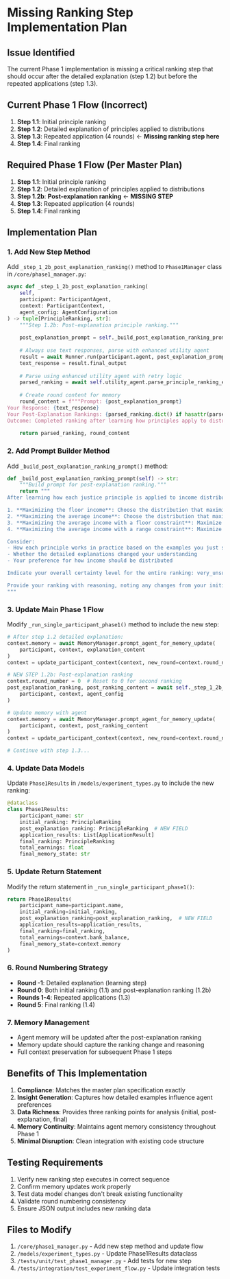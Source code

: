 # Missing Ranking Step Implementation Plan

## Issue Identified

The current Phase 1 implementation is missing a critical ranking step that should occur after the detailed explanation (step 1.2) but before the repeated applications (step 1.3).

## Current Phase 1 Flow (Incorrect)
1. **Step 1.1**: Initial principle ranking
2. **Step 1.2**: Detailed explanation of principles applied to distributions  
3. **Step 1.3**: Repeated application (4 rounds) ← **Missing ranking step here**
4. **Step 1.4**: Final ranking

## Required Phase 1 Flow (Per Master Plan)
1. **Step 1.1**: Initial principle ranking
2. **Step 1.2**: Detailed explanation of principles applied to distributions
3. **Step 1.2b**: **Post-explanation ranking** ← **MISSING STEP**
4. **Step 1.3**: Repeated application (4 rounds)
5. **Step 1.4**: Final ranking

## Implementation Plan

### 1. Add New Step Method
Add `_step_1_2b_post_explanation_ranking()` method to `Phase1Manager` class in `/core/phase1_manager.py`:

```python
async def _step_1_2b_post_explanation_ranking(
    self,
    participant: ParticipantAgent,
    context: ParticipantContext,
    agent_config: AgentConfiguration
) -> tuple[PrincipleRanking, str]:
    """Step 1.2b: Post-explanation principle ranking."""
    
    post_explanation_prompt = self._build_post_explanation_ranking_prompt()
    
    # Always use text responses, parse with enhanced utility agent
    result = await Runner.run(participant.agent, post_explanation_prompt, context=context)
    text_response = result.final_output
    
    # Parse using enhanced utility agent with retry logic
    parsed_ranking = await self.utility_agent.parse_principle_ranking_enhanced(text_response)
    
    # Create round content for memory
    round_content = f"""Prompt: {post_explanation_prompt}
Your Response: {text_response}
Your Post-Explanation Rankings: {parsed_ranking.dict() if hasattr(parsed_ranking, 'dict') else str(parsed_ranking)}
Outcome: Completed ranking after learning how principles apply to distributions."""
    
    return parsed_ranking, round_content
```

### 2. Add Prompt Builder Method
Add `_build_post_explanation_ranking_prompt()` method:

```python
def _build_post_explanation_ranking_prompt(self) -> str:
    """Build prompt for post-explanation ranking."""
    return """
After learning how each justice principle is applied to income distributions, please rank the four principles again from best (1) to worst (4):

1. **Maximizing the floor income**: Choose the distribution that maximizes the lowest income
2. **Maximizing the average income**: Choose the distribution that maximizes the average income  
3. **Maximizing the average income with a floor constraint**: Maximize average while ensuring minimum income
4. **Maximizing the average income with a range constraint**: Maximize average while limiting income gap

Consider:
- How each principle works in practice based on the examples you just studied
- Whether the detailed explanations changed your understanding
- Your preference for how income should be distributed

Indicate your overall certainty level for the entire ranking: very_unsure, unsure, no_opinion, sure, or very_sure.

Provide your ranking with reasoning, noting any changes from your initial ranking and why.
"""
```

### 3. Update Main Phase 1 Flow
Modify `_run_single_participant_phase1()` method to include the new step:

```python
# After step 1.2 detailed explanation:
context.memory = await MemoryManager.prompt_agent_for_memory_update(
    participant, context, explanation_content
)
context = update_participant_context(context, new_round=context.round_number)

# NEW STEP 1.2b: Post-explanation ranking
context.round_number = 0  # Reset to 0 for second ranking
post_explanation_ranking, post_ranking_content = await self._step_1_2b_post_explanation_ranking(
    participant, context, agent_config
)

# Update memory with agent
context.memory = await MemoryManager.prompt_agent_for_memory_update(
    participant, context, post_ranking_content
)
context = update_participant_context(context, new_round=context.round_number)

# Continue with step 1.3...
```

### 4. Update Data Models
Update `Phase1Results` in `/models/experiment_types.py` to include the new ranking:

```python
@dataclass
class Phase1Results:
    participant_name: str
    initial_ranking: PrincipleRanking
    post_explanation_ranking: PrincipleRanking  # NEW FIELD
    application_results: List[ApplicationResult]
    final_ranking: PrincipleRanking
    total_earnings: float
    final_memory_state: str
```

### 5. Update Return Statement
Modify the return statement in `_run_single_participant_phase1()`:

```python
return Phase1Results(
    participant_name=participant.name,
    initial_ranking=initial_ranking,
    post_explanation_ranking=post_explanation_ranking,  # NEW FIELD
    application_results=application_results,
    final_ranking=final_ranking,
    total_earnings=context.bank_balance,
    final_memory_state=context.memory
)
```

### 6. Round Numbering Strategy
- **Round -1**: Detailed explanation (learning step)
- **Round 0**: Both initial ranking (1.1) and post-explanation ranking (1.2b)
- **Rounds 1-4**: Repeated applications (1.3)
- **Round 5**: Final ranking (1.4)

### 7. Memory Management
- Agent memory will be updated after the post-explanation ranking
- Memory update should capture the ranking change and reasoning
- Full context preservation for subsequent Phase 1 steps

## Benefits of This Implementation

1. **Compliance**: Matches the master plan specification exactly
2. **Insight Generation**: Captures how detailed examples influence agent preferences
3. **Data Richness**: Provides three ranking points for analysis (initial, post-explanation, final)
4. **Memory Continuity**: Maintains agent memory consistency throughout Phase 1
5. **Minimal Disruption**: Clean integration with existing code structure

## Testing Requirements

1. Verify new ranking step executes in correct sequence
2. Confirm memory updates work properly
3. Test data model changes don't break existing functionality
4. Validate round numbering consistency
5. Ensure JSON output includes new ranking data

## Files to Modify

1. `/core/phase1_manager.py` - Add new step method and update flow
2. `/models/experiment_types.py` - Update Phase1Results dataclass
3. `/tests/unit/test_phase1_manager.py` - Add tests for new step
4. `/tests/integration/test_experiment_flow.py` - Update integration tests
